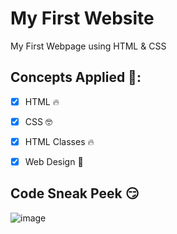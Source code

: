 # My First Website
My First Webpage using HTML & CSS

## Concepts Applied 🧐:
- [x] HTML 🔥
  
- [x] CSS 🤓

- [x] HTML Classes 🔥

- [x] Web Design 🧑

## Code Sneak Peek 😏
![image](image1.gif)

